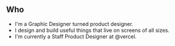 ## Who

- I'm a Graphic Designer turned product designer.
- I design and build useful things that live on screens of all sizes.
- I'm currently a Staff Product Designer at @vercel.
